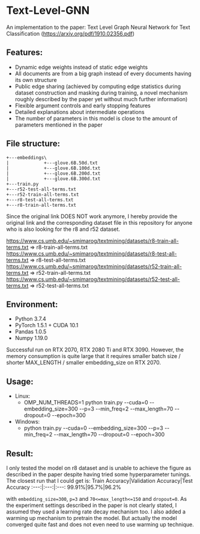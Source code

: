 # Text-Level-GNN
An implementation to the paper: Text Level Graph Neural Network for Text Classification (https://arxiv.org/pdf/1910.02356.pdf)

## Features:
- Dynamic edge weights instead of static edge weights
- All documents are from a big graph instead of every documents having its own structure
- Public edge sharing (achieved by computing edge statistics during dataset construction and masking during training, a novel mechanism roughly described by the paper yet without much further information)
- Flexible argument controls and early stopping features
- Detailed explanations about intermediate operations
- The number of parameters in this model is close to the amount of parameters mentioned in the paper

## File structure:
```
+---embeddings\
|             +---glove.6B.50d.txt
|             +---glove.6B.100d.txt
|             +---glove.6B.200d.txt
|             +---glove.6B.300d.txt
+---train.py
+---r52-test-all-terms.txt
+---r52-train-all-terms.txt
+---r8-test-all-terms.txt
+---r8-train-all-terms.txt
```

Since the original link DOES NOT work anymore, I hereby provide the original link and the corresponding dataset file in this repository for anyone who is also looking for the r8 and r52 dataset.

https://www.cs.umb.edu/~smimarog/textmining/datasets/r8-train-all-terms.txt => r8-train-all-terms.txt
https://www.cs.umb.edu/~smimarog/textmining/datasets/r8-test-all-terms.txt => r8-test-all-terms.txt
https://www.cs.umb.edu/~smimarog/textmining/datasets/r52-train-all-terms.txt => r52-train-all-terms.txt
https://www.cs.umb.edu/~smimarog/textmining/datasets/r52-test-all-terms.txt => 
r52-test-all-terms.txt

## Environment:
- Python 3.7.4
- PyTorch 1.5.1 + CUDA 10.1
- Pandas 1.0.5
- Numpy 1.19.0

Successful run on RTX 2070, RTX 2080 Ti and RTX 3090. However, the memory consumption is quite large that it requires smaller batch size / shorter MAX_LENGTH / smaller embedding_size on RTX 2070.

## Usage:
- Linux:
  - OMP_NUM_THREADS=1 python train.py --cuda=0 --embedding_size=300 --p=3 --min_freq=2 --max_length=70 --dropout=0 --epoch=300
- Windows:
  - python train.py --cuda=0 --embedding_size=300 --p=3 --min_freq=2 --max_length=70 --dropout=0 --epoch=300

## Result:
I only tested the model on r8 dataset and is unable to achieve the figure as described in the paper despite having tried some hyperparameter tunings. The closest run that I could get is:
Train Accuracy|Validation Accuracy|Test Accuracy
:---:|:---:|:---:
99.91%|95.7%|96.2%

with `embedding_size=300`, `p=3` and `70<=max_length<=150` and `dropout=0`.
As the experiment settings described in the paper is not clearly stated, I assumed they used a learning rate decay mechanism too. I also added a warming up mechanism to pretrain the model. But actually the model converged quite fast and does not even need to use warming up technique.
